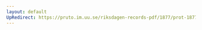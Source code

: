 ```yaml
---
layout: default
UpRedirect: https://pruto.im.uu.se/riksdagen-records-pdf/1877/prot-1877--ak--035/prot-1877--ak--035_051.pdf
---
```


